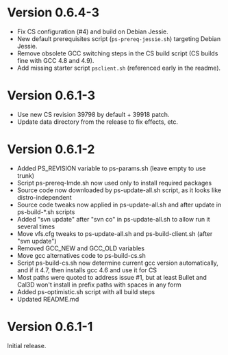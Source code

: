 # Version 0.6.4-3

* Fix CS configuration (#4) and build on Debian Jessie.
* New default prerequisites script (`ps-prereq-jessie.sh`) targeting Debian Jessie.
* Remove obsolete GCC switching steps in the CS build script (CS builds fine with GCC 4.8 and 4.9).
* Add missing starter script `psclient.sh` (referenced early in the readme).

# Version 0.6.1-3

* Use new CS revision 39798 by default + 39918 patch.
* Update data directory from the release to fix effects, etc.

# Version 0.6.1-2

* Added PS_REVISION variable to ps-params.sh (leave empty to use trunk)
* Script ps-prereq-lmde.sh now used only to install required packages
* Source code now downloaded by ps-update-all.sh script, as it looks like distro-independent
* Source code tweaks now applied in ps-update-all.sh and after update in ps-build-*.sh scripts
* Added "svn update" after "svn co" in ps-update-all.sh to allow run it several times
* Move vfs.cfg tweaks to ps-update-all.sh and ps-build-client.sh (after "svn update")
* Removed GCC_NEW and GCC_OLD variables
* Move gcc alternatives code to ps-build-cs.sh
* Script ps-build-cs.sh now determine current gcc version automatically, and if it 4.7, then installs gcc 4.6 and use it for CS
* Most paths were quoted to address issue #1, but at least Bullet and Cal3D won't install in prefix paths with spaces in any form
* Added ps-optimistic.sh script with all build steps
* Updated README.md

# Version 0.6.1-1

Initial release.
